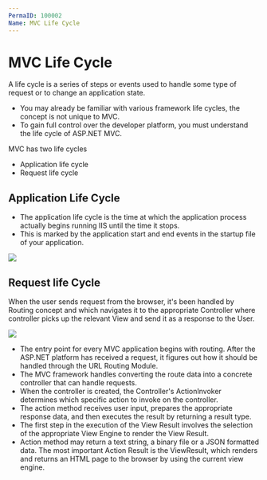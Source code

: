 ```yaml
---
PermaID: 100002
Name: MVC Life Cycle
---
```


# MVC Life Cycle

A life cycle is a series of steps or events used to handle some type of request or to change an application state. 

 - You may already be familiar with various framework life cycles, the concept is not unique to MVC.
 - To gain full control over the developer platform, you must understand the life cycle of ASP.NET MVC.

MVC has two life cycles

 - Application life cycle
 - Request life cycle

## Application Life Cycle

 - The application life cycle is the time at which the application process actually begins running IIS until the time it stops. 
 - This is marked by the application start and end events in the startup file of your application.

<img src="https://raw.githubusercontent.com/zzzprojects/learn-orm/master/mvc-with-entity-framework-6/images/mvc-life-cycle-1.png">

## Request life Cycle

When the user sends request from the browser, it's been handled by Routing concept and which navigates it to the appropriate Controller where controller picks up the relevant View and send it as a response to the User.

<img src="https://raw.githubusercontent.com/zzzprojects/learn-orm/master/mvc-with-entity-framework-6/images/mvc-life-cycle-2.png">

 - The entry point for every MVC application begins with routing. After the ASP.NET platform has received a request, it figures out how it should be handled through the URL Routing Module.
 - The MVC framework handles converting the route data into a concrete controller that can handle requests. 
 - When the controller is created, the Controller's ActionInvoker determines which specific action to invoke on the controller.
 - The action method receives user input, prepares the appropriate response data, and then executes the result by returning a result type.
 - The first step in the execution of the View Result involves the selection of the appropriate View Engine to render the View Result.
 - Action method may return a text string, a binary file or a JSON formatted data. The most important Action Result is the ViewResult, which renders and returns an HTML page to the browser by using the current view engine.

